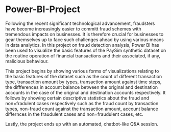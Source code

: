 # Power-BI-Project

Following the recent significant technological advancement, fraudsters have become increasingly easier to committ fraud schemes with tremendous impacts on businesses. It is therefore crucial for businesses to gear themselves up to face such challenges ahead by using various means in data analytics. In this project on fraud detection analysis, Power BI has been used to visualize the basic features of the PaySim synthetic dataset on the routine operation of financial transactions and their associated, if any, malicious behaviour.

This project begins by showing various forms of visualizations relating to the basic features of the dataset such as the count of different transaction type, transaction amount by types, transaction amount against time steps, the diffferences in account balance between the original and destination accounts in the case of the original and destination accounts respectively. It follows by showing certain descriptive statistics about the fraud and non=fradulent cases respectively such as the fraud count by transaction types, non-fraud count against the transaction amount, account balance differnces in the fraudulent cases and non=fraudulent cases, etc.

Lastly, the project ends up with an automated, chatbot-like Q&A session. 
